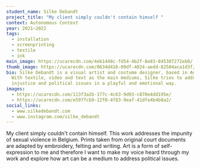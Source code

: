 ```yaml
---
student_name: Silke Debandt
project_title: "My client simply couldn't contain himself "
context: Autonomous Context
year: 2021—2022
tags:
  - installation
  - screenprinting
  - textile
  - ink
main_image: https://ucarecdn.com/4eb1448c-fd54-4b2f-8e83-845307272eb0/
thumb_image: https://ucarecdn.com/0634d416-09df-4824-aedd-82504aca1d3f/
bio: Silke Debandt is a visual artist and costume designer, based in Antwerp.
  With textile, video and text as the main mediums, Silke tries to address
  injustice and political issues in a playful and emotional way.
images:
  - https://ucarecdn.com/113f3a2b-177c-4c63-9d93-c870e4dd195e/
  - https://ucarecdn.com/e597fcb9-12f0-4f83-9eaf-41dfe4b4b8a2/
social_links:
  - www.silkedebandt.com
  - www.instagram.com/silke_debandt
---
```

My client simply couldn't contain himself. This work addresses the impunity of sexual violence in Belgium. Prints taken from original court documents are adapted by embroidery, felting and writing. Art is a form of self-expression to me and therefore I want to make my voice heard through my work and explore how art can be a medium to address political issues.